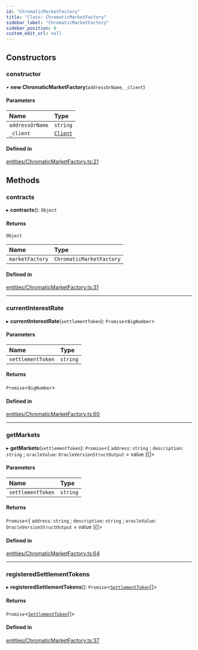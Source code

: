 ```yaml
---
id: "ChromaticMarketFactory"
title: "Class: ChromaticMarketFactory"
sidebar_label: "ChromaticMarketFactory"
sidebar_position: 0
custom_edit_url: null
---
```


## Constructors

### constructor

• **new ChromaticMarketFactory**(`addressOrName`, `_client`)

#### Parameters

| Name | Type |
| :------ | :------ |
| `addressOrName` | `string` |
| `_client` | [`Client`](Client.md) |

#### Defined in

[entities/ChromaticMarketFactory.ts:21](https://github.com/chromatic-protocol/sdk/blob/9276400/src/entities/ChromaticMarketFactory.ts#L21)

## Methods

### contracts

▸ **contracts**(): `Object`

#### Returns

`Object`

| Name | Type |
| :------ | :------ |
| `marketFactory` | `ChromaticMarketFactory` |

#### Defined in

[entities/ChromaticMarketFactory.ts:31](https://github.com/chromatic-protocol/sdk/blob/9276400/src/entities/ChromaticMarketFactory.ts#L31)

___

### currentInterestRate

▸ **currentInterestRate**(`settlementToken`): `Promise`<`BigNumber`\>

#### Parameters

| Name | Type |
| :------ | :------ |
| `settlementToken` | `string` |

#### Returns

`Promise`<`BigNumber`\>

#### Defined in

[entities/ChromaticMarketFactory.ts:60](https://github.com/chromatic-protocol/sdk/blob/9276400/src/entities/ChromaticMarketFactory.ts#L60)

___

### getMarkets

▸ **getMarkets**(`settlementToken`): `Promise`<{ `address`: `string` ; `description`: `string` ; `oracleValue`: `OracleVersionStructOutput` = value }[]\>

#### Parameters

| Name | Type |
| :------ | :------ |
| `settlementToken` | `string` |

#### Returns

`Promise`<{ `address`: `string` ; `description`: `string` ; `oracleValue`: `OracleVersionStructOutput` = value }[]\>

#### Defined in

[entities/ChromaticMarketFactory.ts:64](https://github.com/chromatic-protocol/sdk/blob/9276400/src/entities/ChromaticMarketFactory.ts#L64)

___

### registeredSettlementTokens

▸ **registeredSettlementTokens**(): `Promise`<[`SettlementToken`](../interfaces/SettlementToken.md)[]\>

#### Returns

`Promise`<[`SettlementToken`](../interfaces/SettlementToken.md)[]\>

#### Defined in

[entities/ChromaticMarketFactory.ts:37](https://github.com/chromatic-protocol/sdk/blob/9276400/src/entities/ChromaticMarketFactory.ts#L37)
